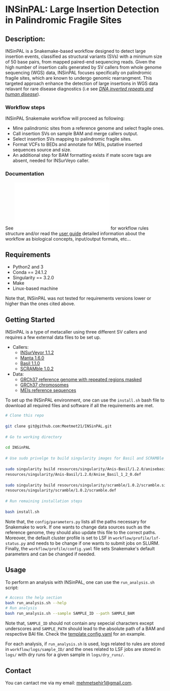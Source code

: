 
# INSinPAL: Large Insertion Detection in Palindromic Fragile Sites

## Description:

INSinPAL is a Snakemake-based workflow designed to detect large insertion events, classified as structural variants (SVs) with a minimum size of 50 base pairs, from mapped paired-end sequencing reads. Given the high number of insertion calls generated by SV callers from whole genome sequencing (WGS) data, INSinPAL focuses specifically on palindromic fragile sites, which are known to undergo genomic rearrangment. This targeted approach enhance the detection of large insertions in WGS data relavant for rare disease diagnostics (i.e see [*DNA inverted repeats and human disease*](https://www.imrpress.com/journal/FBL/3/4/10.2741/A284)).


### Workflow steps

INSinPAL Snakemake workflow will proceed as following:
 - Mine palindromic sites from a reference genome and select fragile ones.
 - Call insertion SVs on sample BAM and merge callers output.
 - Select insertion SVs mapping to palindromic fragile sites.
 - Format VCFs to BEDs and annotate for MEIs, putative inserted sequences source and size.
 - An additional step for BAM formatting exists if mate score tags are absent, needed for INSurVeyo caller.

### Documentation

See ![DAG of jobs](./doc/dag.pdf) for workflow rules structure and/or read the [user guide](./doc/user_guide.md) detailed information about the workflow as biological concepts, input/output formats, etc...
 

## Requirements

* Python2 and 3
* Conda == 24.1.2
* Singularity == 3.2.0
* Make
* Linux-based machine

Note that, INSinPAL was not tested for requirements versions lower or higher than the ones cited above.

## Getting Started

INSinPAL is a type of metacaller using three different SV callers and requires a few external data files to be set up.

* Callers:
  * [INSurVeyor 1.1.2](https://github.com/kensung-lab/INSurVeyor)
  * [Manta 1.6.0](https://github.com/Illumina/manta)
  * [Basil 1.1.0](https://github.com/seqan/anise_basil)
  * [SCRAMble 1.0.2](https://github.com/GeneDx/scramble)
* Data:
  * [GRCh37 reference genome with repeated regions masked](https://hgdownload.soe.ucsc.edu/goldenPath/hg19/bigZips/hg19.fa.masked.gz)
  * [GRCh37 chromosomes](https://hgdownload.soe.ucsc.edu/goldenPath/hg19/bigZips/chromFaMasked.tar.gz)
  * [MEIs reference sequences](resources/data/MEI_consensus_seqs_SCRAMble_plus_MOBSTER.fa)

To set up the INSinPAL environment, one can use the `install.sh` bash file to download all required files and software if all the requirements are met.
```bash
# Clone this repo

git clone git@github.com:Meetmet21/INSinPAL.git

# Go to working directory

cd INSinPAL

# Use sudo privelge to build singularity images for Basil and SCRAMBle

sudo singularity build resources/singularity/Anis-Basil/1.2.0/anisebasil.sif \
resources/singularity/Anis-Basil/1.2.0/Anise_Basil_1_2_0.def

sudo singularity build resources/singularity/scramble/1.0.2/scramble.sif \
resources/singularity/scramble/1.0.2/scramble.def

# Run remaining installation steps

bash install.sh
```
Note that, the `config/parameters.py` lists all the paths necessary for Snakemake to work. If one wants to change data sources 
such as the reference genome, they should also update this file to the correct paths. Moreover, the default cluster profile 
is set to LSF in `workflow/profile/lsf-status.py` and needs to be change if one wants to submit jobs on SLURM. Finally, the 
`workflow/profile/config.yaml` file sets Snakemake's default parameters and can be changed if needed.

## Usage

To perform an analysis with INSinPAL, one can use the `run_analysis.sh` script:
```bash
# Access the help section
bash run_analysis.sh --help
# Run analysis
bash run_analysis.sh --sample SAMPLE_ID --path SAMPLE_BAM
```
Note that, `SAMPLE_ID` should not contain any sepecial characters except underscores and `SAMPLE_PATH` should lead to the absolute path
of a BAM and respective BAI file. Check the [template config.yaml](config/config.yaml) for an example.

For each analysis, if `run_analysis.sh` is used, logs related to rules are stored in `workflow/logs/sample_ID/` and the 
ones related to LSF jobs are stored in `logs/` with dry runs for a given sample in `logs/dry_runs/`.

## Contact

You can cantact me via my email: mehmetsehir1@gmail.com.


